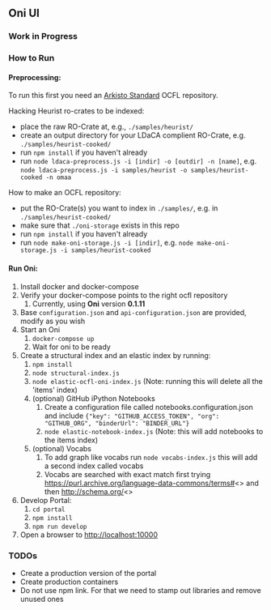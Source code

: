 ## Oni UI

### Work in Progress

### How to Run

#### Preprocessing: 
To run this first you need an [Arkisto Standard](https://arkisto-platform.github.io) OCFL repository.

Hacking Heurist ro-crates to be indexed:
- place the raw RO-Crate at, e.g., `./samples/heurist/` 
- create an output directory for your LDaCA complient RO-Crate, e.g. `./samples/heurist-cooked/` 
- run `npm install` if you haven't already
- run `node ldaca-preprocess.js -i [indir] -o [outdir] -n [name]`, e.g. `node ldaca-preprocess.js -i samples/heurist -o samples/heurist-cooked -n omaa`

How to make an OCFL repository:
- put the RO-Crate(s) you want to index in `./samples/`, e.g. in `./samples/heurist-cooked/`
- make sure that `./oni-storage` exists in this repo
- run `npm install` if you haven't already
- run `node make-oni-storage.js -i [indir]`, e.g. `node make-oni-storage.js -i samples/heurist-cooked`

#### Run Oni:

1. Install docker and docker-compose
2. Verify your docker-compose points to the right ocfl repository
   1. Currently, using **Oni** version **0.1.11**
3. Base `configuration.json` and `api-configuration.json` are provided, modify as you wish
4. Start an Oni
   1. `docker-compose up`
   2. Wait for oni to be ready
5. Create a structural index and an elastic index by running:
   1. `npm install`
   2. `node structural-index.js`
   3. `node elastic-ocfl-oni-index.js` (Note: running this will delete all the 'items' index)
   4. (optional) GitHub iPython Notebooks
      1. Create a configuration file called notebooks.configuration.json and include `{"key": "GITHUB_ACCESS_TOKEN", "org": "GITHUB_ORG", "binderUrl": "BINDER_URL"}`
      2. `node elastic-notebook-index.js` (Note: this will add notebooks to the items index)
   5. (optional) Vocabs
      1. To add graph like vocabs run `node vocabs-index.js` this will add a second index called vocabs
      2. Vocabs are searched with exact match first trying https://purl.archive.org/language-data-commons/terms#<<ID>> and then http://schema.org/<<ID>>
6. Develop Portal:
   1. `cd portal`
   2. `npm install`
   3. `npm run develop`
7. Open a browser to [http://localhost:10000](http://localhost:10000)


### TODOs

- Create a production version of the portal
- Create production containers
- Do not use npm link. For that we need to stamp out libraries and remove unused ones
